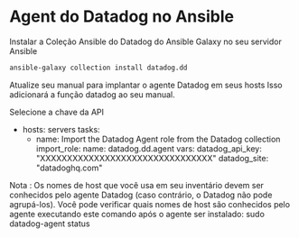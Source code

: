 # Agent do Datadog no Ansible

Instalar a Coleção Ansible do Datadog do Ansible Galaxy no seu servidor Ansible

```bash
ansible-galaxy collection install datadog.dd
```

Atualize seu manual para implantar o agente Datadog em seus hosts
Isso adicionará a função datadog ao seu manual.

Selecione a chave da API
- hosts: servers
  tasks:
    - name: Import the Datadog Agent role from the Datadog collection
      import_role:
        name: datadog.dd.agent
  vars:
    datadog_api_key: "XXXXXXXXXXXXXXXXXXXXXXXXXXXXXXXX"
    datadog_site: "datadoghq.com"


Nota : Os nomes de host que você usa em seu inventário devem ser conhecidos pelo agente Datadog (caso contrário, o Datadog não pode agrupá-los). Você pode verificar quais nomes de host são conhecidos pelo agente executando este comando após o agente ser instalado:
sudo datadog-agent status

